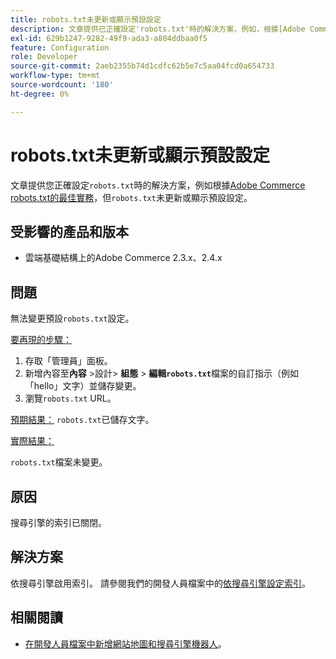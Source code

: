 ```yaml
---
title: robots.txt未更新或顯示預設設定
description: 文章提供已正確設定'robots.txt'時的解決方案，例如，根據[Adobe Commerce robots.txt的最佳實務](https://support.magento.com/hc/en-us/articles/360048754931)，但'robots.txt'未更新或顯示預設設定。
exl-id: 629b1247-9282-49f9-ada3-a804ddbaa0f5
feature: Configuration
role: Developer
source-git-commit: 2aeb2355b74d1cdfc62b5e7c5aa04fcd0a654733
workflow-type: tm+mt
source-wordcount: '180'
ht-degree: 0%

---
```


# robots.txt未更新或顯示預設設定

文章提供您正確設定`robots.txt`時的解決方案，例如根據[Adobe Commerce robots.txt的最佳實務](https://support.magento.com/hc/en-us/articles/360048754931)，但`robots.txt`未更新或顯示預設設定。

## 受影響的產品和版本

* 雲端基礎結構上的Adobe Commerce 2.3.x、2.4.x

## 問題

無法變更預設`robots.txt`設定。

<u>要再現的步驟：</u>

1. 存取「管理員」面板。
1. 新增內容至&#x200B;**內容** >設計> **組態** > **編輯`robots.txt`**&#x200B;檔案的自訂指示（例如「hello」文字）並儲存變更。
1. 瀏覽`robots.txt` URL。

<u>預期結果：</u>
`robots.txt`已儲存文字。

<u>實際結果：</u>

`robots.txt`檔案未變更。

## 原因

搜尋引擎的索引已關閉。

## 解決方案

依搜尋引擎啟用索引。 請參閱我們的開發人員檔案中的[依搜尋引擎設定索引](https://experienceleague.adobe.com/zh-hant/docs/commerce-cloud-service/user-guide/configure-store/robots-sitemap#configure-indexing-by-search-engine)。

## 相關閱讀

* [在開發人員檔案中新增網站地圖和搜尋引擎機器人](https://experienceleague.adobe.com/zh-hant/docs/commerce-cloud-service/user-guide/configure-store/robots-sitemap)。
